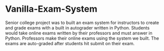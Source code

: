 # Vanilla-Exam-System
Senior college project was to built an exam system for instructors to create and grade exams with a built in autograder written in Python. Students would take online exams written
by their professors and must answer in Python. Professors make their online exams using the system we built. The exams are auto-graded after students hit submit on their exam.
